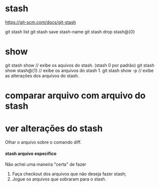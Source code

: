 # stash
https://git-scm.com/docs/git-stash

git stash list
git stash save stash-name
git stash drop stash@\{0\}

# show
git stash show  // exibe os aquivos do stash. (stash 0 por padrão)
git stash show stash@{1}  // exibe os arquivos do stash 1.
git stash show -p  // exibe as alterações dos arquivos do stash.


# comparar arquivo com arquivo do stash
# ver alterações do stash
Olhar o arquivo sobre o comando diff.




#### stash arquivo específico
Não achei uma maneira "certa" de fazer
1. Faça checkout dos arquivos que não deseja fazer stash;
1. Jogue os arquivos que sobraram para o stash.